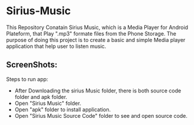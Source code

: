 # Sirius-Music

 This Repository Conatain Sirius Music, which is a Media Player for Android Plateform, that Play ".mp3" formate files from the Phone Storage. The purpose of doing this project is to create a basic and simple Media player application that help user to listen music.         
 
##  ScreenShots: 
  
  Steps to run app:
  
  - After Downloading the sirius Music folder, there is both source code folder and apk folder.
  - Open "Sirius Music" folder.
  - Open "apk" folder to install application.
  - Open "Sirius Music Source Code" folder to see and open source code.
